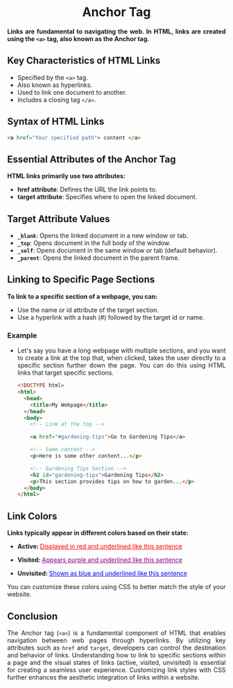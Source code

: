 <style>
  body {
    text-align: justify;
  }
</style>

<h1 style="text-align: center;">Anchor Tag</h1>

<b>Links are fundamental to navigating the web. In HTML, links are created using the `<a>` tag, also known as the Anchor tag.</b>

## Key Characteristics of HTML Links

- Specified by the `<a>` tag.
- Also known as hyperlinks.
- Used to link one document to another.
- Includes a closing tag `</a>`.

## Syntax of HTML Links

```html
<a href="Your specified path"> content </a>
```

## Essential Attributes of the Anchor Tag

**HTML links primarily use two attributes:**

- **href attribute**: Defines the URL the link points to.
- **target attribute**: Specifies where to open the linked document.

## Target Attribute Values

- **`_blank`**: Opens the linked document in a new window or tab.
- **`_top`**: Opens document in the full body of the window.
- **`_self`**: Opens document in the same window or tab (default behavior).
- **`_parent`**: Opens the linked document in the parent frame.

## Linking to Specific Page Sections

**To link to a specific section of a webpage, you can:**

- Use the name or id attribute of the target section.
- Use a hyperlink with a hash (#) followed by the target id or name.

### Example

- Let's say you have a long webpage with multiple sections, and you want to create a link at the top that, when clicked, takes the user directly to a specific section further down the page. You can do this using HTML links that target specific sections.

  ```html
  <!DOCTYPE html>
  <html>
    <head>
      <title>My Webpage</title>
    </head>
    <body>
      <!-- Link at the top -->

      <a href="#gardening-tips">Go to Gardening Tips</a>

      <!-- Some content -->
      <p>Here is some other content...</p>

      <!-- Gardening Tips Section -->
      <h2 id="gardening-tips">Gardening Tips</h2>
      <p>This section provides tips on how to garden...</p>
    </body>
  </html>
  ```

## Link Colors

**Links typically appear in different colors based on their state:**

- <strong> Active: </strong> <span style="color:red; text-decoration:underline"> Displayed in red and underlined like this sentence </span>

- <strong> Visited: </strong> <span style="color:purple; text-decoration:underline"> Appears purple and underlined like this sentence </span>
- <strong> Unvisited: </strong> <span style="color:blue; text-decoration:underline"> Shown as blue and underlined like this sentence </span>

You can customize these colors using CSS to better match the style of your website.

## Conclusion

The Anchor tag (`<a>`) is a fundamental component of HTML that enables navigation between web pages through hyperlinks. By utilizing key attributes such as `href` and `target`, developers can control the destination and behavior of links. Understanding how to link to specific sections within a page and the visual states of links (active, visited, unvisited) is essential for creating a seamless user experience. Customizing link styles with CSS further enhances the aesthetic integration of links within a website.
